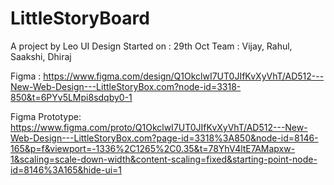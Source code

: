 # LittleStoryBoard
A project by Leo
UI Design Started on : 29th Oct
Team : Vijay, Rahul, Saakshi, Dhiraj

Figma : https://www.figma.com/design/Q1OkclwI7UT0JIfKvXyVhT/AD512---New-Web-Design---LittleStoryBox.com?node-id=3318-850&t=6PYv5LMpi8sdqby0-1

Figma Prototype: https://www.figma.com/proto/Q1OkclwI7UT0JIfKvXyVhT/AD512---New-Web-Design---LittleStoryBox.com?page-id=3318%3A850&node-id=8146-165&p=f&viewport=-1336%2C1265%2C0.35&t=78YhV4ltE7AMapxw-1&scaling=scale-down-width&content-scaling=fixed&starting-point-node-id=8146%3A165&hide-ui=1


